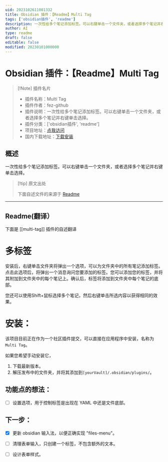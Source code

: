 ```yaml
---
uid: 2023102611081332
title: Obsidian 插件：【Readme】Multi Tag
tags: ['obsidian插件', 'readme']
description: 一次性给多个笔记添加标签。可以右键单击一个文件夹，或者选择多个笔记并右键单击选择。
author: AI
type: readme
draft: false
editable: false
modified: 20230101000000
---
```


# Obsidian 插件：【Readme】Multi Tag

> [!Note] 插件名片
> - 插件名称：Multi Tag
> - 插件作者：fez-github
> - 插件说明：一次性给多个笔记添加标签。可以右键单击一个文件夹，或者选择多个笔记并右键单击选择。
> - 插件分类：['obsidian插件', 'readme']
> - 项目地址：[点我访问](https://github.com/fez-github/obsidian-multi-tag)
> - 国内下载地址：[下载安装](https://pkmer.cn/products/plugin/pluginMarket/?multi-tag)

## 概述

一次性给多个笔记添加标签。可以右键单击一个文件夹，或者选择多个笔记并右键单击选择。



> [!tip] 原文出处
> 
>下面自述文件的来源于 [Readme](https://ghproxy.net/https://raw.githubusercontent.com/fez-github/obsidian-multi-tag/master/README.md)
> 

---

## Readme(翻译）

下面是 [[multi-tag]] 插件的自述翻译


# 多标签

安装后，右键单击文件夹将弹出一个选项，可以为文件夹中的所有笔记添加标签。点击此选项后，将弹出一个消息询问您要添加的标签。您可以添加您的标签，并将其附加到文件夹中的每个笔记上。确认后，标签将添加到文件夹中每个笔记的底部。

您还可以使用Shift+鼠标选择多个笔记，然后右键单击所选内容以获得相同的效果。
# 安装：

该项目目前正在作为一个社区插件提交，可以直接在应用程序中安装，名称为`Multi Tag`。

如果您希望手动安装它，
  1. 下载最新版本。
  2. 解压发布中的文件夹，并将其添加到`[yourVault]/.obsidian/plugins/`。
## 功能点的想法：

- [ ] 设置选项，用于控制标签是出现在 YAML 中还是文件底部。
## 下一步：

- [x] 更新 obsidian 输入法，以便正确实现 "files-menu"。
- [ ] 清理表单输入，只创建一个标签，不包含额外的文本。
- [ ] 设计表单样式。



